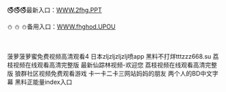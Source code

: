 <p>
	🚭🚭🚭最新入口：<a href="http://www.baidu.com/link?url=6MA2SWnO3Raqke39an_0PUxosM6ZrUGzi1BN9tNnlPW&wd">WWW.2fhg.PPT</a> 
	<p>
		⛄
⛄
⛄备用入口：<a href="http://www.baidu.com/link?url=6MA2SWnO3Raqke39an_0PUxosM6ZrUGzi1BN9tNnlPW&wd">WWW.fhghod.UPOU</a> 
	</p>
	<p>
		<br />
	</p>
	<p>
		菠萝菠萝蜜免费视频高清观看4
日本zljzljzljzlj喷app
黑料不打烊tttzzz668.su
荔枝视频在线观看高清完整版
最新仙踪林视频-欢迎您
荔枝视频在线观看高清完整版
狼群社区视频免费观看游戏
卡一卡二卡三网站妈妈的朋友
两个人的BD中文字幕
黑料正能量index入口
	</p>
